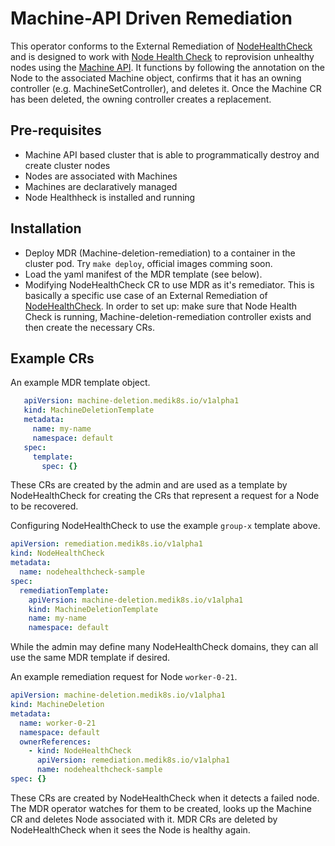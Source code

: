 # Machine-API Driven Remediation

This operator conforms to the External Remediation of [NodeHealthCheck](https://github.com/medik8s/node-healthcheck-operator#readme)
and is designed to work with [Node Health Check]((https://github.com/medik8s/node-healthcheck-operator#readme)) to reprovision unhealthy
nodes using the [Machine API](https://github.com/openshift/machine-api-operator#readme). It functions by following the annotation on
the Node to the associated Machine object, confirms that it has an owning controller (e.g. MachineSetController), and deletes it.
Once the Machine CR has been deleted, the owning controller creates a replacement. 

## Pre-requisites
* Machine API based cluster that is able to programmatically destroy and create cluster nodes
* Nodes are associated with Machines
* Machines are declaratively managed
* Node Healthheck is installed and running 

## Installation
- Deploy MDR (Machine-deletion-remediation) to a container in the cluster pod.  Try `make deploy`, official images comming soon.
- Load the yaml manifest of the MDR template (see below).
- Modifying NodeHealthCheck CR to use MDR as it's remediator.
This is basically a specific use case of an External Remediation of [NodeHealthCheck](https://github.com/medik8s/node-healthcheck-operator#readme).
In order to set up: make sure that Node Health Check is running, Machine-deletion-remediation controller exists and then create the necessary CRs.

## Example CRs
An example MDR template object.
```yaml
   apiVersion: machine-deletion.medik8s.io/v1alpha1
   kind: MachineDeletionTemplate
   metadata:
     name: my-name
     namespace: default
   spec:
     template:
       spec: {}
```
These CRs are created by the admin and are used as a template by NodeHealthCheck for creating the CRs that represent a request for a Node to be recovered.

Configuring NodeHealthCheck to use the example `group-x` template above.
```yaml
apiVersion: remediation.medik8s.io/v1alpha1
kind: NodeHealthCheck
metadata:
  name: nodehealthcheck-sample
spec:
  remediationTemplate:
    apiVersion: machine-deletion.medik8s.io/v1alpha1
    kind: MachineDeletionTemplate
    name: my-name
    namespace: default
```
While the admin may define many NodeHealthCheck domains, they can all use the same MDR template if desired.


An example remediation request for Node `worker-0-21`.
```yaml
apiVersion: machine-deletion.medik8s.io/v1alpha1
kind: MachineDeletion
metadata:
  name: worker-0-21
  namespace: default
  ownerReferences:
    - kind: NodeHealthCheck
      apiVersion: remediation.medik8s.io/v1alpha1
      name: nodehealthcheck-sample
spec: {}
```
These CRs are created by NodeHealthCheck when it detects a failed node. 
The MDR operator watches for them to be created, looks up the Machine CR and deletes Node associated with it.
MDR CRs are deleted by NodeHealthCheck when it sees the Node is healthy again. 
